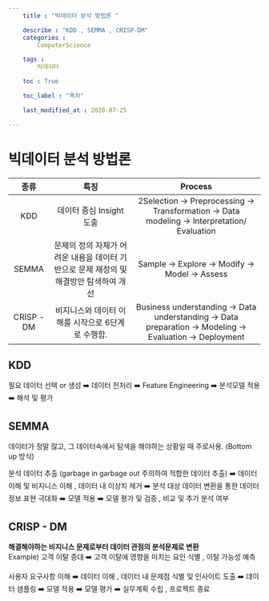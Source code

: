 ```yaml
---
    title : "빅데이터 분석 방법론 "

    describe : "KDD , SEMMA , CRISP-DM" 
    categories : 
        ComputerScience

    tags :
        빅데이터

    toc : True

    toc_label : "목차"        

    last_modified_at : 2020-07-25

---
```

# 빅데이터 분석 방법론

| 종류 | 특징  | Process |
| :---------:|:---------:|:---------:|
| KDD | 데이터 중심 Insight 도출 | 2Selection -> Preprocessing -> Transformation -> Data modeling -> Interpretation/ Evaluation|
| SEMMA|문제의 정의 자체가 어려운 내용을 데이터 기반으로 문제 재정의 및 해결방안 탐색하여 개선|Sample -> Explore -> Modify -> Model -> Assess|
| CRISP - DM| 비지니스와 데이터 이해를 시작으로 6단계로 수행함.|  Business understanding -> Data understanding -> Data preparation -> Modeling -> Evaluation -> Deployment|

## KDD

필요 데이터 선택 or 생성 ➡️ 데이터 전처리 ➡️ Feature Engineering ➡️ 분석모델 적용 ➡️ 해석 및 평가

## SEMMA
데이터가 정말 많고, 그 데이터속에서 탐색을 해야하는 상황일 때 주로사용. (Bottom up 방식)

분석 데이터 추출 (garbage in garbage out 주의하여 적합한 데이터 추출) ➡️ 데이터 이해  및 비지니스 이해 , 데이터 내 이상치 제거 ➡️ 분석 대상 데이터 변환을 통한 데이터 정보 표현 극대화 ➡️ 모델 적용 ➡️ 모델 평가 및 검증 , 비교 및 추가 분석 여부 

## CRISP - DM
**해결해야하는 비지니스 문제로부터 데이터 관점의 분석문제로 변환** </br>
Example) 고객 이탈 증대 ➡️ 고객 이탈에 영향을 미치는 요인 식별 , 이탈 가능성 예측</br>

사용자 요구사항 이해 ➡️ 데이터 이해 , 데이터 내 문제점 식별 및 인사이트 도출 ➡️ 데이터 샘플링 ➡️ 모델 적용 ➡️ 모델 평가 ➡️ 실무계획 수립 , 프로젝트 종료